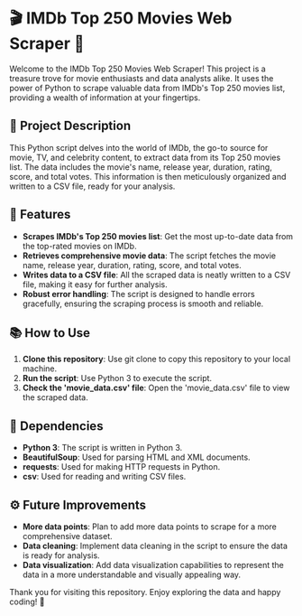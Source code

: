 # 🎬 IMDb Top 250 Movies Web Scraper 🍿

Welcome to the IMDb Top 250 Movies Web Scraper! This project is a treasure trove for movie enthusiasts and data analysts alike. It uses the power of Python to scrape valuable data from IMDb's Top 250 movies list, providing a wealth of information at your fingertips.

## 🌟 Project Description

This Python script delves into the world of IMDb, the go-to source for movie, TV, and celebrity content, to extract data from its Top 250 movies list. The data includes the movie's name, release year, duration, rating, score, and total votes. This information is then meticulously organized and written to a CSV file, ready for your analysis.

## 🚀 Features

- **Scrapes IMDb's Top 250 movies list**: Get the most up-to-date data from the top-rated movies on IMDb.
- **Retrieves comprehensive movie data**: The script fetches the movie name, release year, duration, rating, score, and total votes.
- **Writes data to a CSV file**: All the scraped data is neatly written to a CSV file, making it easy for further analysis.
- **Robust error handling**: The script is designed to handle errors gracefully, ensuring the scraping process is smooth and reliable.

## 📚 How to Use

1. **Clone this repository**: Use git clone to copy this repository to your local machine.
2. **Run the script**: Use Python 3 to execute the script.
3. **Check the 'movie_data.csv' file**: Open the 'movie_data.csv' file to view the scraped data.

## 🔧 Dependencies

- **Python 3**: The script is written in Python 3.
- **BeautifulSoup**: Used for parsing HTML and XML documents.
- **requests**: Used for making HTTP requests in Python.
- **csv**: Used for reading and writing CSV files.

## ⚙️ Future Improvements

- **More data points**: Plan to add more data points to scrape for a more comprehensive dataset.
- **Data cleaning**: Implement data cleaning in the script to ensure the data is ready for analysis.
- **Data visualization**: Add data visualization capabilities to represent the data in a more understandable and visually appealing way.

Thank you for visiting this repository. Enjoy exploring the data and happy coding! 🎉
